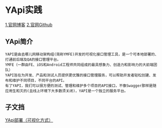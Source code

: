 # YApi实践

[1.官网博客](https://hellosean1025.github.io/yapi/devops/index.html)
[2.官网Github](https://github.com/ymfe/yapi)

## YApi简介
```text
YAPI是由去哪儿网移动架构组(简称YMFE)开发的可视化接口管理工具，是一个可本地部署的、打通前后端及QA的接口管理平台。
YMFE（一群由FE、iOS和Android工程师共同组成的最具想象力、创造力和影响力的大前端团队）
YAPI旨在为开发、产品和测试人员提供更优雅的接口管理服务，可以帮助开发者轻松创建、发布和维护不同项目，不同平台的API。
有了YAPI，我们可以很方便的测试、管理和维护多个项目的API接口，不像Swagger那样是随应用生和灭的(且线上环境下大多数须关闭)，YAPI是一个独立的服务平台。
```
## 子文挡

[YApi部署（可视化方式）](./doc/yapi-app-apply.md)